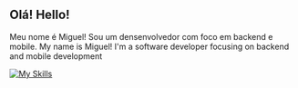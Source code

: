 ## Olá! Hello!
Meu nome é Miguel! Sou um densenvolvedor com foco em backend e mobile.
My name is Miguel! I'm a software developer focusing on backend and mobile development

[![My Skills](https://skillicons.dev/icons?i=js,html,css,bootstrap,django,git,py,visualstudio,vscode)](https://skillicons.dev)
<!--
**MiguelValadao/MiguelValadao** is a ✨ _special_ ✨ repository because its `README.md` (this file) appears on your GitHub profile.

Here are some ideas to get you started:

- 🔭 I’m currently working on ...
- 🌱 I’m currently learning ...
- 👯 I’m looking to collaborate on ...
- 🤔 I’m looking for help with ...
- 💬 Ask me about ...
- 📫 How to reach me: ...
- 😄 Pronouns: ...
- ⚡ Fun fact: ...
-->
